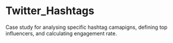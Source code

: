 # Twitter_Hashtags
Case study for analysing specific hashtag camapigns, defining top influencers, and calculating engagement rate.
